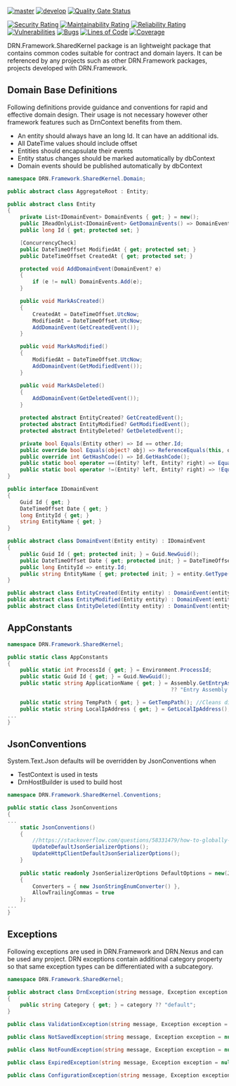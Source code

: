 [![master](https://github.com/duranserkan/DRN-Project/actions/workflows/master.yml/badge.svg?branch=master)](https://github.com/duranserkan/DRN-Project/actions/workflows/master.yml)
[![develop](https://github.com/duranserkan/DRN-Project/actions/workflows/develop.yml/badge.svg?branch=develop)](https://github.com/duranserkan/DRN-Project/actions/workflows/develop.yml)
[![Quality Gate Status](https://sonarcloud.io/api/project_badges/measure?project=duranserkan_DRN-Project&metric=alert_status)](https://sonarcloud.io/summary/new_code?id=duranserkan_DRN-Project)

[![Security Rating](https://sonarcloud.io/api/project_badges/measure?project=duranserkan_DRN-Project&metric=security_rating)](https://sonarcloud.io/summary/new_code?id=duranserkan_DRN-Project)
[![Maintainability Rating](https://sonarcloud.io/api/project_badges/measure?project=duranserkan_DRN-Project&metric=sqale_rating)](https://sonarcloud.io/summary/new_code?id=duranserkan_DRN-Project)
[![Reliability Rating](https://sonarcloud.io/api/project_badges/measure?project=duranserkan_DRN-Project&metric=reliability_rating)](https://sonarcloud.io/summary/new_code?id=duranserkan_DRN-Project)
[![Vulnerabilities](https://sonarcloud.io/api/project_badges/measure?project=duranserkan_DRN-Project&metric=vulnerabilities)](https://sonarcloud.io/summary/new_code?id=duranserkan_DRN-Project)
[![Bugs](https://sonarcloud.io/api/project_badges/measure?project=duranserkan_DRN-Project&metric=bugs)](https://sonarcloud.io/summary/new_code?id=duranserkan_DRN-Project)
[![Lines of Code](https://sonarcloud.io/api/project_badges/measure?project=duranserkan_DRN-Project&metric=ncloc)](https://sonarcloud.io/summary/new_code?id=duranserkan_DRN-Project)
[![Coverage](https://sonarcloud.io/api/project_badges/measure?project=duranserkan_DRN-Project&metric=coverage)](https://sonarcloud.io/summary/new_code?id=duranserkan_DRN-Project)

DRN.Framework.SharedKernel package is an lightweight package that contains common codes suitable for contract and domain layers. It can be referenced by any
projects such as other DRN.Framework packages, projects developed with DRN.Framework.

## Domain Base Definitions

Following definitions provide guidance and conventions for rapid and effective domain design. Their usage is not necessary however other framework features such
as DrnContext benefits from them.

* An entity should always have an long Id. It can have an additional ids.
* All DateTime values should include offset
* Entities should encapsulate their events
* Entity status changes should be marked automatically by dbContext
* Domain events should be published automatically by dbContext 

```csharp
namespace DRN.Framework.SharedKernel.Domain;

public abstract class AggregateRoot : Entity;

public abstract class Entity
{
    private List<IDomainEvent> DomainEvents { get; } = new();
    public IReadOnlyList<IDomainEvent> GetDomainEvents() => DomainEvents;
    public long Id { get; protected set; }

    [ConcurrencyCheck]
    public DateTimeOffset ModifiedAt { get; protected set; }
    public DateTimeOffset CreatedAt { get; protected set; }

    protected void AddDomainEvent(DomainEvent? e)
    {
        if (e != null) DomainEvents.Add(e);
    }

    public void MarkAsCreated()
    {
        CreatedAt = DateTimeOffset.UtcNow;
        ModifiedAt = DateTimeOffset.UtcNow;
        AddDomainEvent(GetCreatedEvent());
    }

    public void MarkAsModified()
    {
        ModifiedAt = DateTimeOffset.UtcNow;
        AddDomainEvent(GetModifiedEvent());
    }

    public void MarkAsDeleted()
    {
        AddDomainEvent(GetDeletedEvent());
    }

    protected abstract EntityCreated? GetCreatedEvent();
    protected abstract EntityModified? GetModifiedEvent();
    protected abstract EntityDeleted? GetDeletedEvent();

    private bool Equals(Entity other) => Id == other.Id;
    public override bool Equals(object? obj) => ReferenceEquals(this, obj) || obj is Entity other && Equals(other);
    public override int GetHashCode() => Id.GetHashCode();
    public static bool operator ==(Entity? left, Entity? right) => Equals(left, right);
    public static bool operator !=(Entity? left, Entity? right) => !Equals(left, right);
}
```

```csharp
public interface IDomainEvent
{
    Guid Id { get; }
    DateTimeOffset Date { get; }
    long EntityId { get; }
    string EntityName { get; }
}

public abstract class DomainEvent(Entity entity) : IDomainEvent
{
    public Guid Id { get; protected init; } = Guid.NewGuid();
    public DateTimeOffset Date { get; protected init; } = DateTimeOffset.UtcNow;
    public long EntityId => entity.Id;
    public string EntityName { get; protected init; } = entity.GetType().FullName!;
}

public abstract class EntityCreated(Entity entity) : DomainEvent(entity);
public abstract class EntityModified(Entity entity) : DomainEvent(entity);
public abstract class EntityDeleted(Entity entity) : DomainEvent(entity);
```

## AppConstants

```csharp
namespace DRN.Framework.SharedKernel;

public static class AppConstants
{
    public static int ProcessId { get; } = Environment.ProcessId;
    public static Guid Id { get; } = Guid.NewGuid();
    public static string ApplicationName { get; } = Assembly.GetEntryAssembly()?.GetName().Name
                                                    ?? "Entry Assembly Not Found";

    public static string TempPath { get; } = GetTempPath(); //Cleans directory at every startup
    public static string LocalIpAddress { get; } = GetLocalIpAddress();
...
}
```

## JsonConventions

System.Text.Json defaults will be overridden by JsonConventions when
  * TestContext is used in tests
  * DrnHostBuilder is used to build host

```csharp
namespace DRN.Framework.SharedKernel.Conventions;

public static class JsonConventions
{
...
    static JsonConventions()
    {
        //https://stackoverflow.com/questions/58331479/how-to-globally-set-default-options-for-system-text-json-jsonserializer
        UpdateDefaultJsonSerializerOptions();
        UpdateHttpClientDefaultJsonSerializerOptions();
    }
    
    public static readonly JsonSerializerOptions DefaultOptions = new(JsonSerializerDefaults.Web)
    {
        Converters = { new JsonStringEnumConverter() },
        AllowTrailingCommas = true
    };
...
}
```


## Exceptions

Following exceptions are used in DRN.Framework and DRN.Nexus and can be used any project. DRN exceptions contain additional category property so that same
exception types can be differentiated with a subcategory.

```csharp
namespace DRN.Framework.SharedKernel;

public abstract class DrnException(string message, Exception exception = null!, string? category = "default") : Exception(message, exception)
{
    public string Category { get; } = category ?? "default";
}

public class ValidationException(string message, Exception exception = null!, string? category = null) : DrnException(message, exception, category);

public class NotSavedException(string message, Exception exception = null!, string? category = null) : DrnException(message, exception, category);

public class NotFoundException(string message, Exception exception = null!, string? category = null) : DrnException(message, exception, category);

public class ExpiredException(string message, Exception exception = null!, string? category = null) : DrnException(message, exception, category);

public class ConfigurationException(string message, Exception exception = null!, string? category = null) : DrnException(message, exception, category);
```